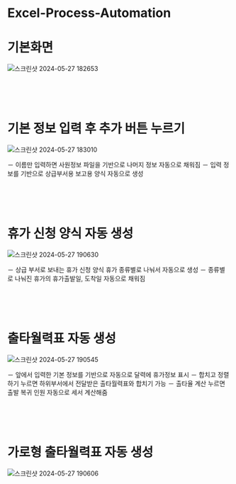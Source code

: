 # Excel-Process-Automation

# 기본화면
![스크린샷 2024-05-27 182653](https://github.com/IAMNOTAHUMANBEING/Excel-Process-Automation/assets/60809568/99665ce1-179c-4586-a0b0-56dbdbb6409c)

<br><br><br>
# 기본 정보 입력 후 추가 버튼 누르기
![스크린샷 2024-05-27 183010](https://github.com/IAMNOTAHUMANBEING/Excel-Process-Automation/assets/60809568/ca2e6834-0eab-40b1-8a42-4aca26dab018)

－ 이름만 입력하면 사원정보 파일을 기반으로 나머지 정보 자동으로 채워짐
－ 입력 정보를 기반으로 상급부서용 보고용 양식 자동으로 생성

<br><br><br>
# 휴가 신청 양식 자동 생성
![스크린샷 2024-05-27 190630](https://github.com/IAMNOTAHUMANBEING/Excel-Process-Automation/assets/60809568/aa443d1a-df57-4c76-8933-cb972728e7c4)

－ 상급 부서로 보내는 휴가 신청 양식 휴가 종류별로 나눠서 자동으로 생성
－ 종류별로 나눠진 휴가의 휴가출발일, 도착일 자동으로 채워짐 

<br><br><br>
# 출타월력표 자동 생성
![스크린샷 2024-05-27 190545](https://github.com/IAMNOTAHUMANBEING/Excel-Process-Automation/assets/60809568/f2d1ef1c-22fb-4330-8b2d-d5a6810f547c)

－ 앞에서 입력한 기본 정보를 기반으로 자동으로 달력에 휴가정보 표시
－ 합치고 정렬하기 누르면 하위부서에서 전달받은 출타월력표와 합치기 가능
－ 출타율 계산 누르면 출발 복귀 인원 자동으로 세서 계산해줌

<br><br><br>
# 가로형 출타월력표 자동 생성
![스크린샷 2024-05-27 190606](https://github.com/IAMNOTAHUMANBEING/Excel-Process-Automation/assets/60809568/2a897c43-bb2a-4c9e-9665-3b04da3ada44)
